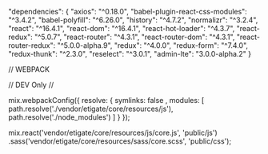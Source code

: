 "dependencies": {
        "axios": "^0.18.0",
        "babel-plugin-react-css-modules": "^3.4.2",
        "babel-polyfill": "^6.26.0",
        "history": "^4.7.2",
        "normalizr": "^3.2.4",
        "react": "^16.4.1",
        "react-dom": "^16.4.1",
        "react-hot-loader": "^4.3.7",
        "react-redux": "^5.0.7",
        "react-router": "^4.3.1",
        "react-router-dom": "^4.3.1",
        "react-router-redux": "^5.0.0-alpha.9",
        "redux": "^4.0.0",
        "redux-form": "^7.4.0",
        "redux-thunk": "^2.3.0",
        "reselect": "^3.0.1",
        "admin-lte": "3.0.0-alpha.2"
    }




// WEBPACK

// DEV Only //

mix.webpackConfig({ 
    resolve: { 
        symlinks: false ,
        modules: [
            path.resolve('./vendor/etigate/core/resources/js'),
            path.resolve('./node_modules')
        ]
    } 
});



mix.react('vendor/etigate/core/resources/js/core.js', 'public/js')
   .sass('vendor/etigate/core/resources/sass/core.scss', 'public/css');